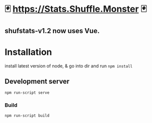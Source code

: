# 🃏 https://Stats.Shuffle.Monster 🃏 
shufstats-v1.2 now uses Vue.
----------------------------------------


# Installation

install latest version of node,
& go into dir and run `npm install`


## Development server

`npm run-script serve`

### Build

`npm run-script build`
